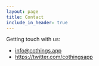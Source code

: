 ```yaml
---
layout: page
title: Contact
include_in_header: true
---
```


Getting touch with us:
- info@cothings.app
- https://twitter.com/cothingsapp
